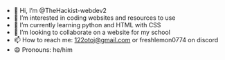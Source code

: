 - 👋 Hi, I’m @TheHackist-webdev2
- 👀 I’m interested in coding websites and resources to use
- 🌱 I’m currently learning python and HTML with CSS
- 💞️ I’m looking to collaborate on a website for my school
- 📫 How to reach me: 122otoj@gmail.com or freshlemon0774 on discord
- 😄 Pronouns: he/him


